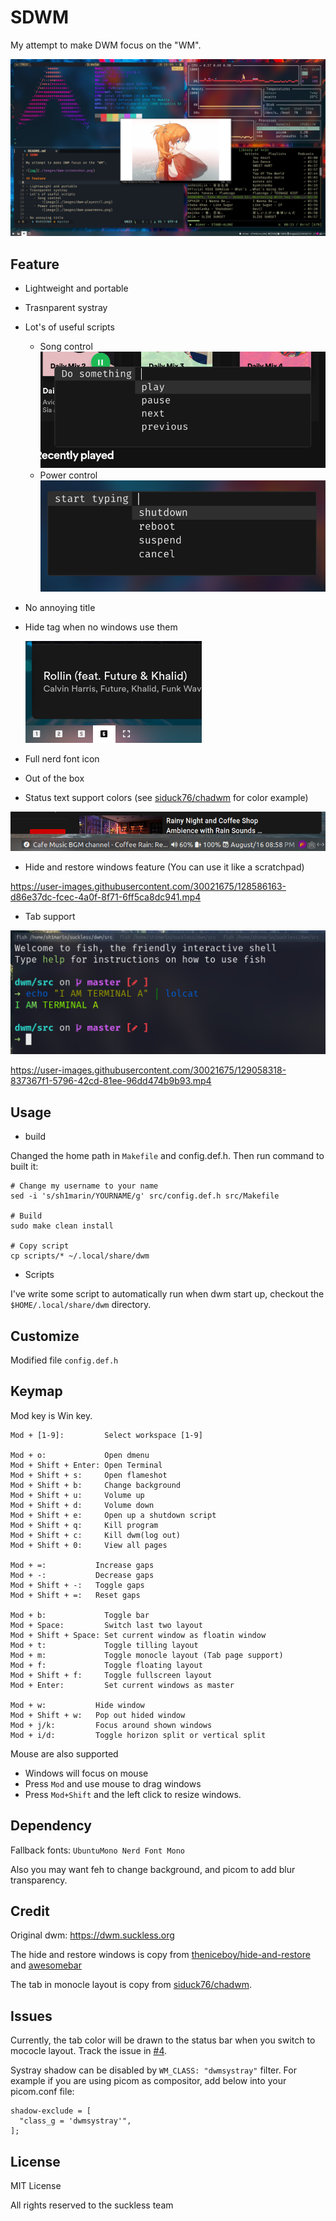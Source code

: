 # SDWM

My attempt to make DWM focus on the "WM".

![img](./images/dwm-screenshot.png)

## Feature

- Lightweight and portable
- Trasnparent systray
- Lot's of useful scripts
	- Song control
		![image](./images/dwm-playerctl.png)
	- Power control
		![image](./images/dwm-powermenu.png)

- No annoying title
- Hide tag when no windows use them

	![image](./images/dwm-tag.png) 

- Full nerd font icon
- Out of the box
- Status text support colors (see [siduck76/chadwm](https://github.com/siduck76/chadwm/blob/main/.dwm/bar#L8) for color example)

![image](./images/dwm-bar.png) 

- Hide and restore windows feature (You can use it like a scratchpad)

https://user-images.githubusercontent.com/30021675/128586163-d86e37dc-fcec-4a0f-8f71-6ff5ca8dc941.mp4

- Tab support

![image](./images/dwm-tab.png) 

https://user-images.githubusercontent.com/30021675/129058318-837367f1-5796-42cd-81ee-96dd474b9b93.mp4

## Usage

- build

Changed the home path in `Makefile` and config.def.h. Then run command to built it:

```console
# Change my username to your name 
sed -i 's/sh1marin/YOURNAME/g' src/config.def.h src/Makefile

# Build 
sudo make clean install

# Copy script
cp scripts/* ~/.local/share/dwm
```

- Scripts

I've write some script to automatically run when dwm start up, checkout the
`$HOME/.local/share/dwm` directory.

## Customize

Modified file `config.def.h`

## Keymap

Mod key is Win key.

```text
Mod + [1-9]:         Select workspace [1-9]

Mod + o:             Open dmenu
Mod + Shift + Enter: Open Terminal
Mod + Shift + s:     Open flameshot
Mod + Shift + b:     Change background
Mod + Shift + u:     Volume up
Mod + Shift + d:     Volume down
Mod + Shift + e:     Open up a shutdown script
Mod + Shift + q:     Kill program
Mod + Shift + c:     Kill dwm(log out)
Mod + Shift + 0:     View all pages

Mod + =:           Increase gaps
Mod + -:           Decrease gaps
Mod + Shift + -:   Toggle gaps
Mod + Shift + =:   Reset gaps

Mod + b:             Toggle bar
Mod + Space:         Switch last two layout
Mod + Shift + Space: Set current window as floatin window
Mod + t:             Toggle tilling layout
Mod + m:             Toggle monocle layout (Tab page support)
Mod + f:             Toggle floating layout
Mod + Shift + f:     Toggle fullscreen layout
Mod + Enter:         Set current windows as master

Mod + w:           Hide window
Mod + Shift + w:   Pop out hided window
Mod + j/k:         Focus around shown windows
Mod + i/d:         Toggle horizon split or vertical split
```

Mouse are also supported

- Windows will focus on mouse
- Press `Mod` and use mouse to drag windows
- Press `Mod+Shift` and the left click to resize windows.

## Dependency

Fallback fonts: `UbuntuMono Nerd Font Mono`

Also you may want feh to change background, and picom to add blur transparency.

## Credit

Original dwm: https://dwm.suckless.org

The hide and restore windows is copy from
[theniceboy/hide-and-restore](https://github.com/theniceboy/dwm-hide-and-restore-win.diff/blob/master/dwm-hide-and-restore.diff)
and
[awesomebar](https://dwm.suckless.org/patches/awesomebar/)

The tab in monocle layout is copy from
[siduck76/chadwm](https://github.com/siduck76/chadwm).

## Issues

Currently, the tab color will be drawn to the status bar when you switch to mococle layout.
Track the issue in [#4](https://github.com/Avimitin/sdwm/issues/4).

Systray shadow can be disabled by `WM_CLASS: "dwmsystray"` filter. For example if you are
using picom as compositor, add below into your picom.conf file:

```text
shadow-exclude = [
  "class_g = 'dwmsystray'",
];
```

## License

MIT License

All rights reserved to the suckless team
